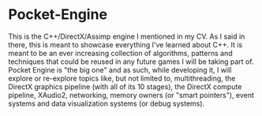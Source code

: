 # Pocket-Engine
This is the C++/DirectX/Assimp engine I mentioned in my CV. As I said in there, this is meant to showcase everything I've learned about C++. It is meant to be an ever increasing collection of algorithms, patterns and techniques that could be reused in any future games I will be taking part of. Pocket Engine is "the big one" and as such, while developing it, I will explore or re-explore topics like, but not limited to, multithreading, the DirectX graphics pipeline (with all of its 10 stages), the DirectX compute pipeline, XAudio2, networking, memory owners (or "smart pointers"), event systems and data visualization systems (or debug systems).

